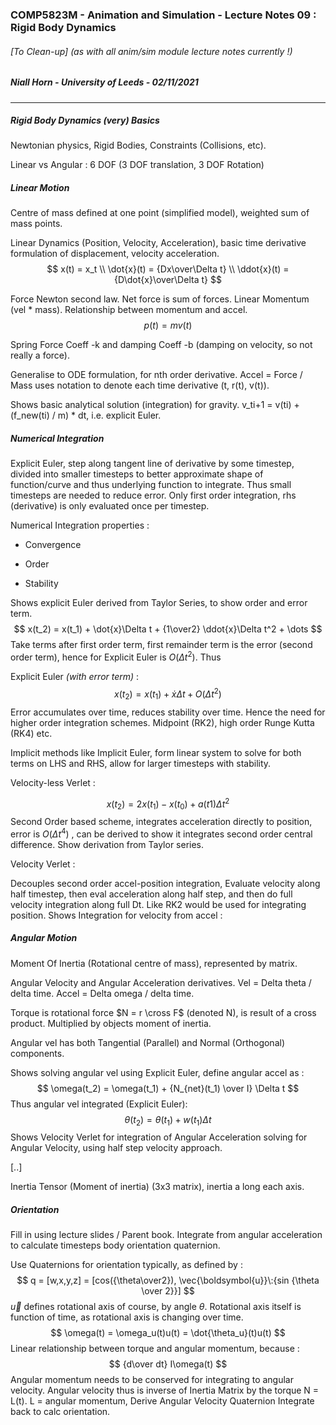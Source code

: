 ### COMP5823M - Animation and Simulation - Lecture Notes 09 : Rigid Body Dynamics

###### [To Clean-up] (as with all anim/sim module lecture notes currently !)

##### Niall Horn - University of Leeds - 02/11/2021
___
##### Rigid Body Dynamics (very) Basics

Newtonian physics, Rigid Bodies, Constraints (Collisions, etc).

Linear vs Angular : 6 DOF (3 DOF translation, 3 DOF Rotation)

##### Linear Motion

Centre of mass defined at one point (simplified model), weighted sum of mass points.

Linear Dynamics (Position, Velocity, Acceleration), basic time derivative formulation of displacement, velocity acceleration.  
$$
x(t) = x_t 
\\
\dot{x}(t) = {Dx\over\Delta t}
\\
\ddot{x}(t) = {D\dot{x}\over\Delta t}
$$


Force Newton second law. Net force is sum of forces. Linear Momentum (vel * mass). Relationship between momentum and accel. 
$$
p(t) = mv(t)
$$


Spring Force Coeff -k and damping Coeff -b (damping on velocity, so not really a force). 

Generalise to ODE formulation, for nth order derivative. Accel = Force / Mass uses notation to denote each time derivative (t, r(t), v(t)).

Shows basic analytical solution (integration) for gravity. v_ti+1 = v(ti) + (f_new(ti) / m) * dt, i.e. explicit Euler. 

##### Numerical Integration

Explicit Euler, step along tangent line of derivative by some timestep, divided into smaller timesteps to better approximate shape of function/curve and thus underlying function to integrate. Thus small timesteps are needed to reduce error. Only first order integration, rhs (derivative) is only evaluated once per timestep.  

Numerical Integration properties :

* Convergence

* Order
* Stability

Shows explicit Euler derived from Taylor Series, to show order and error term. 
$$
x(t_2) = x(t_1) + \dot{x}\Delta t + {1\over2} \ddot{x}\Delta t^2 + \dots
$$
Take terms after first order term, first remainder term is the error (second order term), hence for Explicit Euler is $O(\Delta t^2)$. Thus 

Explicit Euler *(with error term)* :  
$$
x(t_2) = x(t_1) + \dot{x}\Delta t + O(\Delta t^2)
$$
Error accumulates over time, reduces stability over time. Hence the need for higher order integration schemes.  Midpoint (RK2), high order Runge Kutta (RK4) etc. 

Implicit methods like Implicit Euler, form linear system to solve for both terms on LHS and RHS, allow for larger timesteps with stability. 

Velocity-less Verlet :


$$
x(t_2) = 2x(t_1) - x(t_0) + a(t1)\Delta t^2
$$
Second Order based scheme, integrates acceleration directly to position, error is $O(\Delta t^4)$ , can be derived to show it integrates second order central difference. Show derivation from Taylor series. 

Velocity Verlet :

Decouples second order accel-position integration, Evaluate velocity along half timestep, then eval acceleration along half step, and then do full velocity integration along full Dt. Like RK2 would be used for integrating position. Shows Integration for velocity from accel : 

##### Angular Motion

Moment Of Inertia (Rotational centre of mass), represented by matrix. 

Angular Velocity and Angular Acceleration derivatives. Vel = Delta theta / delta time. Accel = Delta omega / delta time. 

Torque is rotational force $N = r \cross F$ (denoted N), is result of a cross product. Multiplied by objects moment of inertia.  

Angular vel has both Tangential (Parallel) and Normal (Orthogonal) components. 

Shows solving angular vel using Explicit Euler, define angular accel as :
$$
\omega(t_2) = \omega(t_1) + {N_{net}(t_1) \over I} \Delta t
$$
Thus angular vel integrated (Explicit Euler):
$$
\theta(t_2) = \theta(t_1) + w(t_1)\Delta t
$$
Shows Velocity Verlet for integration of Angular Acceleration solving for Angular Velocity, using half step velocity approach.

[..]

Inertia Tensor (Moment of inertia) (3x3 matrix), inertia a long each axis.

##### Orientation

Fill in using lecture slides / Parent book. Integrate from angular acceleration to calculate timesteps body orientation quaternion. 

Use Quaternions for orientation typically, as defined by : 
$$
q = [w,x,y,z] = [cos({\theta\over2}), \vec{\boldsymbol{u}}\:{sin {\theta \over 2}}]
$$
$\vec{u}$  defines rotational axis of course, by angle $\theta$. Rotational axis itself is function of time, as rotational axis is changing over time. 
$$
\omega(t) = \omega_u(t)u(t) = \dot{\theta_u}(t)u(t)
$$
Linear relationship between torque and angular momentum, because :
$$
{d\over dt} I\omega(t)
$$
Angular momentum needs to be conserved for integrating to angular velocity. Angular velocity thus is inverse of Inertia Matrix by the torque N = L(t). L = angular momentum, Derive Angular Velocity Quaternion Integrate back to calc orientation.

